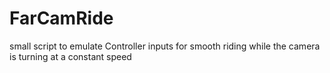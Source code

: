 # FarCamRide
small script to emulate Controller inputs for smooth riding while the camera is turning at a constant speed
